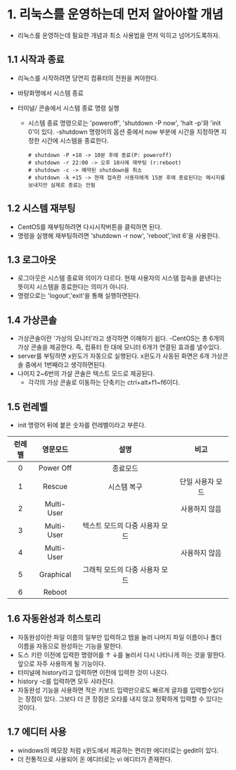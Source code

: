 # 1. 리눅스를 운영하는데 먼저 알아야할 개념
- 리눅스를 운영하는데 필요한 개념과 최소 사용법을 먼저 익히고 넘어가도록하자.

## 1.1 시작과 종료
- 리눅스를 시작하려면 당연히 컴퓨터의 전원을 켜야한다.

- 바탕화명에서 시스템 종료
- 터미널/ 콘솔에서 시스템 종료 명령 실행
  - 시스템 종료 명령으로는 'poweroff', 'shutdown -P now', 'halt -p'와 'init 0'이 있다.
  -shutdown 명령어의 옵션 중에서 now 부분에 시간을 지정하면 지정한 시간에 시스템을 종료한다.

        # shutdown -P +10 -> 10분 후에 종료(P: poweroff)
        # shutdown -r 22:00 -> 오후 10시에 재부팅 (r:reboot)
        # shutdown -c -> 예약된 shutdown을 취소
        # shutdown -k +15 -> 현재 접속한 사용자에게 15분 후에 종료된다는 메시지를 보내지만 실제로 종료는 안됨
## 1.2 시스템 재부팅
- CentOS를 재부팅하려면 다시시작버튼을 클릭하면 된다.
- 명령을 실행해 재부팅하려면 'shutdown -r now', 'reboot','init 6'을 사용한다.

## 1.3 로그아웃
- 로그아웃은 시스템 종료와 의미가 다르다. 현재 사용자의 시스템 접속을 씉낸다는 뜻이지 시스템을 종료한다는 의미가 아니다.
- 명령으로는 'logout','exit'을 통해 실행하면된다.
## 1.4 가상콘솔
- 가상콘솔이란 '가상의 모니터'라고 생각하면 이해하기 쉽다.
-CentOS는 총 6개의 가상 콘솔을 제공한다. 즉, 컴퓨터 한 대에 모니터 6개가 연결된 효과를 낼수있다.
- server를 부팅하면 x윈도가 자동으로 실행된다. x윈도가 사동된 화면은 6개 가상콘솔 중에서 1번째라고 생각하면된다.
- 나머지 2~6번의 가살 콘솔은 텍스트 모드로 제공된다.
    - 각각의 가상 콘솔로 이동하는 단축키는 ctrl+alt+f1~f6이다.

## 1.5 런레벨
- init 명령어 뒤에 붙은 숫자를 런레벨이라고 부른다. 
        

|런레벨|영문모드|설명|비고|
|:---:|:---:|:---:|:---:|
|0|Power Off|종료모드||
|1|Rescue|시스템 복구|단일 사용자 모드|
|2|Multi-User||사용하지 않음|
|3|Multi-User|텍스트 모드의 다중 사용자 모드||
|4|Multi-User||사용하지 않음|
|5|Graphical|그래픽 모드의 다중 사용자 모드||
|6|Reboot|||

## 1.6 자동완성과 히스토리
- 자동완성이란 파일 이름의 일부만 입력하고 탭을 눌러 나머지 파일 이름이나 폴더 이름을 자동으로 완성하는 기능을 말한다.
- 도스 키란 이전에 입력한 명령어를 ↑ ↓를 눌러서 다시 나타나게 하는 것을 말한다. 앞으로 자주 사용하게 될 기능이다.
- 터미널에 history라고 입력하면 이전에 입력한 것이 나온다.
- history -c를 입력하면 모두 사라진다.
- 자동완성 기능을 사용하면 적은 키보드 입력만으로도 빠르게 글자를 입력할수있다는 장점이 있다. 그보다 더 큰 장점은 오타를 내지 않고 정확하게 입력할 수 있다는 것이다.

## 1.7 에디터 사용
- windows의 메모장 처럼 x윈도에서 제공하는 편리한 에디터로는 gedit이 있다. 
- 더 전통적으로 사용되어 온 에디터로는 vi 에디터가 존재한다. 




